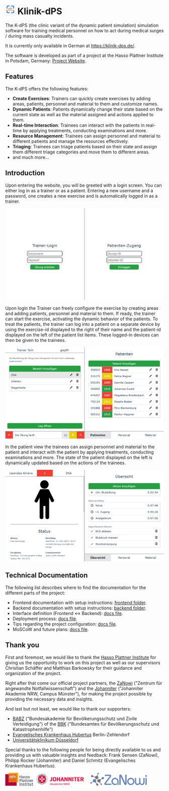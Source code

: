# ![img.png](./frontend/public/favicon-32x32.png) Klinik-dPS
The K-dPS (the clinic variant of the dynamic patient simulation) simulation software for training medical personnel on how to act during medical 
surges / during mass casualty incidents. 

It is currently only available in German at https://klinik-dps.de/.

The software is developed as part of a project at the Hasso Plattner Institute in Potsdam, Germany: 
[Project Website](https://hpi.de/giese/teaching/bachelor-projects/digitale-simulationsuebungen-fuer-krankenhaeuser.html).

## Features
The K-dPS offers the following features:
- **Create Exercises**: Trainers can quickly create exercises by adding areas, patients, personnel and material to them and customize names.
- **Dynamic Patients**: Patients dynamically change their state based on the current state as well as the material assigned and actions applied to them.
- **Real-time Interaction**: Trainees can interact with the patients in real-time by applying treatments, conducting examinations and more.
- **Resource Management**: Trainees can assign personnel and material to different patients and manage the resources effectively.
- **Triaging**: Trainees can triage patients based on their state and assign them different triage categories and move them to different areas.
- and much more...

## Introduction
Upon entering the website, you will be greeted with a login screen. You can either log in as a trainer or as a patient. Entering a new username 
and a password, one creates a new exercise and is automatically logged in as a trainer. 

![img.png](docs/login.png)

Upon login the Trainer can freely configure the exercise by creating areas and adding patients, personnel and material to them.
If ready, the trainer can start the exercise, activating the dynamic behavior of the patients. To treat the patients, the trainer can log 
into a patient on a separate device by using the exercise-id displayed to the right of their name and the patient-id displayed on the left of 
the patient list items. These logged-in devices can then be given to the trainees.

![img_1.png](docs/trainer.png)

In the patient view the trainees can assign personnel and material to the patient and interact with the patient by applying treatments, conducting 
examinations and more. The state of the patient displayed on the left is dynamically updated based on the actions of the trainees.

![img_2.png](docs/patient.png)

## Technical Documentation
The following list describes where to find the documentation for the different parts of the project:
- Frontend documentation with setup instructions: [frontend folder](./frontend/README.md).
- Backend documentation with setup instructions: [backend folder](./backend/README.md).
- Interface definition (Frontend <-> Backend): [docs file](./docs/interface-definition.md).
- Deployment process: [docs file](./docs/deployment-process.md).
- Tips regarding the project configuration: [docs file](./docs/configuration-tips.md).
- MoSCoW and future plans: [docs file](./docs/moscow.md).

## Thank you
First and foremost, we would like to thank the [Hasso Plattner Institute](https://hpi.de/) for giving us the opportunity to work on this project as well as our 
supervisors Christian Schäffer and Matthias Barkowsky for their guidance and organization of the project.

Right after that come our official project partners, the [ZaNowi](https://zanowi.de/) ("Zentrum für angewandte Notfallwissenschaft") and the 
[Johanniter](https://www.johanniter.de/bildungseinrichtungen/johanniter-akademie/johanniter-akademie-nordrhein-westfalen/standorte-der-akademie-in-nordrhein-westfalen/campus-muenster/) 
("Johanniter Akademie NRW, Campus Münster"), for making the project possible by providing the necessary data and insights.

And last but not least, we would like to thank our supporters: 
- [BABZ](https://www.bbk.bund.de/DE/Themen/Akademie-BABZ/akademie-babz_node.html) ("Bundesakademie für Bevölkerungsschutz und Zivile Verteidigung")
  of the [BBK](https://www.bbk.bund.de/DE/Home/home_node.html) ("Bundesamtes für Bevölkerungsschutz und Katastrophenhilfe")
- [Evangelisches Krankenhaus Hubertus](https://www.johannesstift-diakonie.de/medizinische-versorgung/evangelisches-krankenhaus-hubertus) 
  Berlin-Zehlendorf
- [Universitätsklinikum Düsseldorf](https://www.uniklinik-duesseldorf.de/)

Special thanks to the following people for being directly available to us and providing us with valuable insights and feedback: Frank Sensen 
(ZaNowi), Philipp Rocker (Johanniter) and Daniel Schmitz (Evangelisches Krankenhaus Hubertus).

![](docs/hpi_logo.png)
![](./docs/johanniter_logo.png)
![](./docs/zanowi_logo.png)
